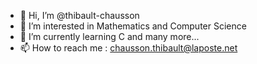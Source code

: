 - 👋 Hi, I’m @thibault-chausson
- 👀 I’m interested in Mathematics and Computer Science
- 🌱 I’m currently learning C and many more...
- 📫 How to reach me : chausson.thibault@laposte.net

<!---
thibault-chausson/thibault-chausson is a ✨ special ✨ repository because its `README.md` (this file) appears on your GitHub profile.
You can click the Preview link to take a look at your changes.
--->
